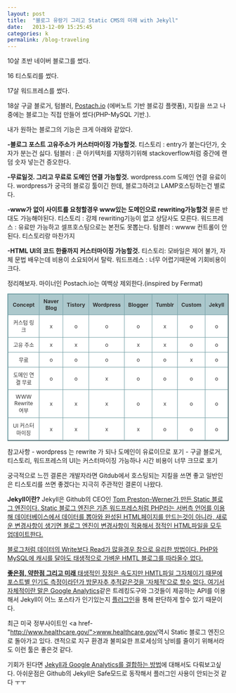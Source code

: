 ```yaml
---
layout: post
title:  "블로그 유랑기 그리고 Static CMS의 미래 with Jekyll"
date:   2013-12-09 15:25:45
categories: k
permalink: /blog-traveling
---
```


10살 초반 네이버 블로그를 썼다.

16 티스토리를 썼다.

17살 워드프레스를 썼다.

18살 구글 블로거, 텀블러, <a href="http://postach.io/">Postach.io</a> (에버노트 기반 블로깅 플랫폼), 지킬을 
쓰고 나중에는 블로그는 직접 만들어 썼다(PHP-MySQL 기반.).

내가 원하는 블로그의 기능은 크게 아래와 같았다.

**-블로그 포스트 고유주소가 커스터마이징 가능할것.**
티스토리 : entry가 붙는다던가, 숫자가 분는건 싫다.
텀블러 : 큰 아키텍처를 지탱하기위해 stackoverflow처럼 중간에 랜덤 숫자 넣는건 증오한다.

**-무료일것. 그리고 무료로 도메인 연결 가능할것.**
wordpress.com 도메인 연결 유료이다. 
wordpress가 궁극의 블로깅 툴이긴 한데, 블로그하려고 LAMP호스팅하는건 별로다.

**-www가 없이 사이트를 요청할경우 www있는 도메인으로 rewriting가능할것**
물론 반대도 가능해야된다. 
티스토리 : 강제 rewriting기능이 없고 상담사도 모른다.
워드프레스 : 유료만 가능하고 셀프호스팅으로는 본전도 못뽑는다.
텀블러 : wwww 컨트롤이 안된다. 티스토리랑 마찬가지

**-HTML UI의 코드 한줄까지 커스터마이징 가능할것.**
티스토리: 모바일은 제어 불가, 자체 문법 배우는데 비용이 소요되어서 탈락.
워드프레스 : 너무 어렵기때문에 기회비용이 크다.

정리해보자. 마이너인 Postach.io는 여백상 제외한다.(inspired by Fermat)

<style type="text/css">
.tftable {font-size:12px;color:#333333;width:100%;border-width: 1px;border-color: #729ea5;border-collapse: collapse;}
.tftable th {font-size:12px;background-color:#acc8cc;border-width: 1px;padding: 8px;border-style: solid;border-color: #729ea5;text-align:center;}
.tftable tr {background-color:#ffffff; text-align: center;}
.tftable td {font-size:12px;border-width: 1px;padding: 8px;border-style: solid;border-color: #729ea5;}
</style>

<table class="tftable" border="1">
<tr><th>Concept</th><th>Naver Blog</th><th>Tistory</th><th>Wordpress</th><th>Blogger</th><th>Tumblr</th><th>Custom</th><th>Jekyll</th></tr>
<tr><td>커스텀 링크</td><td>x</td><td>o</td><td>o</td><td>o</td><td>x</td><td>o</td><td>o</td></tr>
<tr><td>고유 주소</td><td>x</td><td>x</td><td>o</td><td>x</td><td>x</td><td>o</td><td>o</td></tr>
<tr><td>무료</td><td>o</td><td>o</td><td>o</td><td>o</td><td>o</td><td>x</td><td>o</td></tr>
<tr><td>도메인 연결 무료</td><td>o</td><td>o</td><td>x</td><td>o</td><td>o</td><td>o</td><td>o</td></tr>
<tr><td>WWW Rewrite 여부</td><td>x</td><td>x</td><td>x</td><td>o</td><td>x</td><td>o</td><td>o</td></tr>
<tr><td>UI 커스터마이징</td><td>x</td><td>x</td><td>x</td><td>x</td><td>o</td><td>o</td><td>o</td></tr>
</table>

참고사항
      - wordpress 는 rewrite 가 되나 도메인이 유료이므로 포기
      - 구글 블로거, 티스토리, 워드프레스의 UI는 커스터마이징 가능하나 시간 비용이 너무 크므로 포기

궁극적으로 느낀 결론은 개발자라면 Gitdub에서 호스팅되는 지킬을 쓰면 좋고 일반인은 티스토리를 쓰면 좋겠다는 지극히 
주관적인 결론이 나왔다.

**Jekyll이란?**
Jekyll은 Github의 CEO인 <a href="http://tom.preston-werner.com">Tom Preston-Werner가 만든 Static 블로그 엔진이다.
Static 블로그 엔진은 기존 워드프레스처럼 PHP라는 서버측 언어를 이용해 데이터베이스에서 데이터를 뽑아와 완성된 HTML페이지를 만드는것이 아니라, 새로운 변경사항이 생기면 블로그 엔진이 변경사항이 적용해서 정적인 HTML파일을 모두 
업데이트한다. 

블로그처럼 데이터의 Write보다 Read가 많을경우 참으로 유리한 방법이다. PHP와 MySQL에 캐시를 달아도 태생적으로 가벼운
HMTL 블로그를 따라올수 없다. 

**좋은점, 약한점 그리고 미래**
태생적인 장점은 속도지만 HMTL파일 그자체이기 때문에 포스트별 인기도 측정이라던가 방문자추 추적같은것을 '자체적'으로
할수 없다. 여기서 자체적이란 말은 <a href="http://www.google.com/analytics">Google Analytics</a>같은 트레킹도구와 
그것들이 제공하는 API를 이용해서 Jekyll이 어느 포스타가 인기있는지 <a href="http://developmentseed.org/blog/google-analytics-jekyll-plugin/">플러그인</a>을 통해 판단하게 할수 있기 때문이다.

최근 미국 정부사이트인 <a href-"http://www.healthcare.gov/">www.healthcare.gov/</a>역시 Static 블로그 엔진으로 돌아가고 있다. 갠적으로 지구 환경과 불피요한 프로세싱의 낭비를 줄이기 위해서라도 이런 툴은 좋은것 같다.

기회가 된다면 <a href="http://developmentseed.org/blog/google-analytics-jekyll-plugin/">Jekyll과 Google Analytics를 결합하는 방법</a>에 대해서도 다뤄보고싶다. 아쉬운점은 Github의 Jekyll은 Safe모드로 동작해서 플러그인 사용이 안되는것 같다 ㅜㅜ

